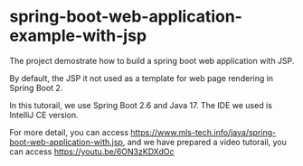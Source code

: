 # spring-boot-web-application-example-with-jsp
The project demostrate how to build a spring boot web application with JSP.

By default, the JSP it not used as a template for web page rendering in Spring Boot 2.

In this tutorail, we use Spring Boot 2.6 and Java 17. The IDE we used is IntelliJ CE version.

For more detail, you can access https://www.mls-tech.info/java/spring-boot-web-application-with.jsp, and we have prepared a video tutorail, you can access https://youtu.be/6ON3zKDXdOc 


